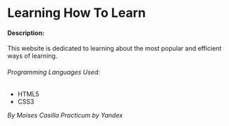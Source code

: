 # Learning How To Learn

#### Description:

This website is dedicated to learning about the most popular and efficient ways of learning.

###### _Programming Languages Used:_

- HTML5
- CSS3

_By Moises Casilla_
_Practicum by Yandex_
